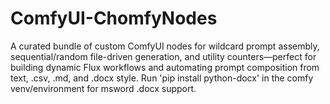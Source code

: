# ComfyUI-ChomfyNodes
A curated bundle of custom ComfyUI nodes for wildcard prompt assembly, sequential/random file-driven generation, and utility counters—perfect for building dynamic Flux workflows and automating prompt composition from text, .csv, .md, and .docx style. Run 'pip install python-docx' in the comfy venv/environment for msword .docx support.
